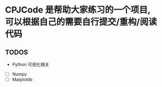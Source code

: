# CPJCode 是帮助大家练习的一个项目, 可以根据自己的需要自行提交/重构/阅读代码


## TODOS


* Python 可视化相关

- [ ] Numpy
- [ ] Matplotlib

